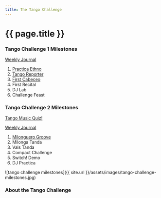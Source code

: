 ```yaml
---
title: The Tango Challenge
---
```


# {{ page.title }}

### Tango Challenge 1 Milestones

[Weekly Journal](http://www.oxygentango.com/journal-tango-challenge)

1. [Practica Ethno](http://tangomanual.com/org/challenge/practicaethno/#/)
2. [Tango Reporter](http://tangomanual.com/org/challenge/tangoreporter/#/)
3. [First Cabeceo](http://tangomanual.com/org/challenge/firstcabeceo/#/)
4. First Recital
5. DJ Lab
6. Challenge Feast

### Tango Challenge 2 Milestones

[Tango Music Quiz!](https://www.el-recodo.com/musicquiz?lang=en#play)

[Weekly Journal](http://www.oxygentango.com/journal-tango-challenge)

1. [Milonguero Groove](http://tangomanual.com/org/challenge/milonguerogroove/#/)
2. Milonga Tanda
3. Vals Tanda
4. Compact Challenge
5. Switch! Demo
6. DJ Practica

![tango challenge milestones]({{ site.url }}/assets/images/tango-challenge-milestones.jpg)

### About the Tango Challenge
